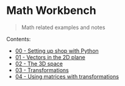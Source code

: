 # Math Workbench
> Math related examples and notes

Contents:
+ [00 - Setting up shop with Python](./00-setting-up-shop-with-python/README.md)
+ [01 - Vectors in the 2D plane](./01-vectors-in-the-2d-plane/README.md)
+ [02 - The 3D space](./02-the-3d-space/README.md)
+ [03 - Transformations](./03-transformations/README.md)
+ [04 - Using matrices with transformations](./04-using-matrices-with-transformations/README.md)

